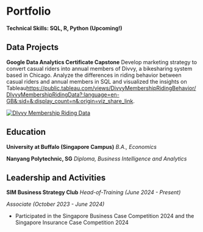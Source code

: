 # Portfolio
**Technical Skills: SQL, R, Python (Upcoming!)**

## Data Projects
**Google Data Analytics Certificate Capstone**
Develop marketing strategy to convert casual riders into annual members of Divvy, a bikesharing system based in Chicago.
Analyze the differences in riding behavior between casual riders and annual members in SQL and visualized the insights on Tableau<https://public.tableau.com/views/DivvyMembershipRidingBehavior/DIvvyMembershipRidingData?:language=en-GB&:sid=&:display_count=n&:origin=viz_share_link>.

<div class='tableauPlaceholder' id='viz1718274208621' style='position: relative'><noscript><a href='#'><img alt='DIvvy Membership Riding Data ' src='https:&#47;&#47;public.tableau.com&#47;static&#47;images&#47;Di&#47;DivvyMembershipRidingBehavior&#47;DIvvyMembershipRidingData&#47;1_rss.png' style='border: none' /></a></noscript><object class='tableauViz'  style='display:none;'><param name='host_url' value='https%3A%2F%2Fpublic.tableau.com%2F' /> <param name='embed_code_version' value='3' /> <param name='site_root' value='' /><param name='name' value='DivvyMembershipRidingBehavior&#47;DIvvyMembershipRidingData' /><param name='tabs' value='no' /><param name='toolbar' value='yes' /><param name='static_image' value='https:&#47;&#47;public.tableau.com&#47;static&#47;images&#47;Di&#47;DivvyMembershipRidingBehavior&#47;DIvvyMembershipRidingData&#47;1.png' /> <param name='animate_transition' value='yes' /><param name='display_static_image' value='yes' /><param name='display_spinner' value='yes' /><param name='display_overlay' value='yes' /><param name='display_count' value='yes' /><param name='language' value='en-GB' /></object></div>                <script type='text/javascript'>                    var divElement = document.getElementById('viz1718274208621');                    var vizElement = divElement.getElementsByTagName('object')[0];                    if ( divElement.offsetWidth > 800 ) { vizElement.style.minWidth='420px';vizElement.style.maxWidth='1450px';vizElement.style.width='100%';vizElement.style.minHeight='587px';vizElement.style.maxHeight='987px';vizElement.style.height=(divElement.offsetWidth*0.75)+'px';} else if ( divElement.offsetWidth > 500 ) { vizElement.style.minWidth='420px';vizElement.style.maxWidth='1450px';vizElement.style.width='100%';vizElement.style.minHeight='587px';vizElement.style.maxHeight='987px';vizElement.style.height=(divElement.offsetWidth*0.75)+'px';} else { vizElement.style.width='100%';vizElement.style.height='1577px';}                     var scriptElement = document.createElement('script');                    scriptElement.src = 'https://public.tableau.com/javascripts/api/viz_v1.js';                    vizElement.parentNode.insertBefore(scriptElement, vizElement);                </script>

## Education
**University at Buffalo (Singapore Campus)** 
_B.A., Economics_

**Nanyang Polytechnic, SG**
*Diploma, Business Intelligence and Analytics*

## Leadership and Activities
**SIM Business Strategy Club**
_Head-of-Training (June 2024 - Present)_

_Associate (October 2023 - June 2024)_
- Participated in the Singapore Business Case Competition 2024 and the Singapore Insurance Case Competition 2024

